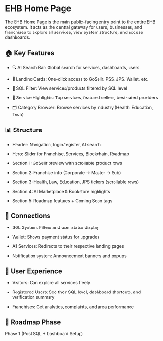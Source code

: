 # EHB Home Page

The EHB Home Page is the main public-facing entry point to the entire EHB ecosystem. It acts as the central gateway for users, businesses, and franchises to explore all services, view system structure, and access dashboards.

## 🏠 Key Features

- 🔍 AI Search Bar: Global search for services, dashboards, users

- 🎯 Landing Cards: One-click access to GoSellr, PSS, JPS, Wallet, etc.

- 🧠 SQL Filter: View services/products filtered by SQL level

- 📢 Service Highlights: Top services, featured sellers, best-rated providers

- 🗂️ Category Browser: Browse services by industry (Health, Education, Tech)

## 📊 Structure

- Header: Navigation, login/register, AI search

- Hero: Slider for Franchise, Services, Blockchain, Roadmap

- Section 1: GoSellr preview with scrollable product rows

- Section 2: Franchise info (Corporate → Master → Sub)

- Section 3: Health, Law, Education, JPS tickers (scrollable rows)

- Section 4: AI Marketplace & Bookstore highlights

- Section 5: Roadmap features + Coming Soon tags

## 🔗 Connections

- SQL System: Filters and user status display

- Wallet: Shows payment status for upgrades

- All Services: Redirects to their respective landing pages

- Notification system: Announcement banners and popups

## 🔐 User Experience

- Visitors: Can explore all services freely

- Registered Users: See their SQL level, dashboard shortcuts, and verification summary

- Franchises: Get analytics, complaints, and area performance

## 🚀 Roadmap Phase

Phase 1 (Post SQL + Dashboard Setup)
